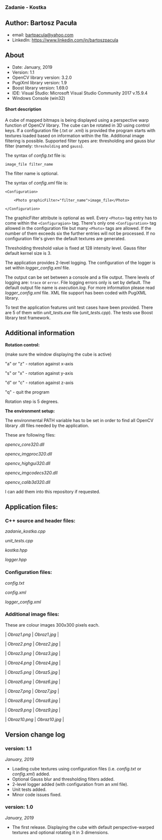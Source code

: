 ### Zadanie - Kostka
## Author: Bartosz Pacuła 
* email: [bartpacula@yahoo.com](mailto:bartpacula@yahoo.com)
* LinkedIn: <https://www.linkedin.com/in/bartoszpacula>
## About
* Date: January, 2019 
* Version: 1.1
* OpenCV library version: 3.2.0
* PugiXml library version: 1.9 
* Boost library version: 1.69.0
* IDE: Visual Studio: Microsoft Visual Studio Community 2017 v.15.9.4
* Windows Console (win32)

#### Short description
A cube of mapped bitmaps is being displayed using a perspective warp function of OpenCV library. The cube can be rotated in 3D using control keys.
If a configuration file (.txt or .xml) is provided the program starts with textures loaded based on information within the file. Additional image filtering is possible. Supported filter types are: thresholding and gauss blur filter (namely: `thresholding` and `gauss`).

The syntax of *config.txt* file is:
    
    image_file filter_name

The filter name is optional.

The syntax of *config.xml* file is:

    <Configuration>
     
		<Photo graphicFilter="filter_name">image_file</Photo>
		
	</Configuration>

The graphicFilter attribute is optional as well. Every `<Photo>` tag entry has to come within the `<Configuragion>` tag. There's only one `<Configuration>` tag allowed in the configuration file but many `<Photo>` tags are allowed. If the number of them exceeds six the further entries will not be processed. If no configuration file's given the default textures are generated.


Thresholding threshold value is fixed at 128 intensity level. Gauss filter default kernel size is 3.

The application provides 2-level logging. The configuration of the logger is set within *logger_config.xml* file.

The output can be set between a console and a file output. There levels of logging are: `trace` or `error`. File logging errors only is set by default. The default output file name is *execution.log*. For more information please read *logger_config.xml* file. XML file support has been coded with PugiXML library.

To test the application features unit test cases have been provided. There are 5 of them witin *unit_tests.exe* file (*unit_tests.cpp*). The tests use Boost library test framework.

## Additional information

**Rotation control:**

(make sure the window displaying the cube is active)

"a" or "z" - rotation against x-axis

"s" or "x" - rotation against y-axis

"d" or "c" - rotation against z-axis

"q" - quit the program

Rotation step is 5 degrees.

**The environment setup:**

The environmental PATH variable has to be set in order to find all OpenCV library .dll files needed by the application.

These are following files:

*opencv_core320.dll*

*opencv_imgproc320.dll*

*opencv_highgui320.dll*

*opencv_imgcodecs320.dll*

*opencv_calib3d320.dll*

I can add them into this repository if requested.

## Application files:

### C++ source and header files:

*zadanie_kostka.cpp*

*unit_tests.cpp*

*kostka.hpp*

*logger.hpp*

### Configuration files:

*config.txt*

*config.xml*

*logger_config.xml*

### Additional image files:

These are colour images 300x300 pixels each. 


|  *Obraz1.png*  |  *Obraz1.jpg*  |

|  *Obraz2.png*  |  *Obraz2.jpg*  |

|  *Obraz3.png*  |  *Obraz3.jpg*  |

|  *Obraz4.png*  |  *Obraz4.jpg*  |

|  *Obraz5.png*  |  *Obraz5.jpg*  |

|  *Obraz6.png*  |  *Obraz6.jpg*  |

|  *Obraz7.png*  |  *Obraz7.jpg*  |

|  *Obraz8.png*  |  *Obraz8.jpg*  |

|  *Obraz9.png*  |  *Obraz9.jpg*  |

|  *Obraz10.png*  |  *Obraz10.jpg*  |


## Version change log

### version: 1.1

*January, 2019*

* Loading cube textures using configuration files (i.e. *config.txt* or *config.xml*) added.
* Optional Gauss blur and thresholding filters added.
* 2-level logger added (with configuration from an xml file).
* Unit tests added.
* Minor code issues fixed.

### version: 1.0

*January, 2019*

* The first release. Displaying the cube with default perspective-warped textures and optional rotating it in 3 dimensions.
